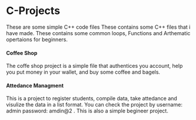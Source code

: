 # C-Projects
These are some simple C++ code files These contains some C++ files that i have made. These contains some common loops, Functions and Arthematic opertaions for beginners. 
<br>
<h4>Coffee Shop</h4>
The coffe shop project is a simple file that authentices you account, help you put money in your wallet, and buy some coffee and bagels.

<h4>Attedance Managment</h4>
This is a project to register students, compile data, take attedance and visulize the data in a list format. You can check the project by  username: admin password: amdin@2 . This is also a simple begineer project.
